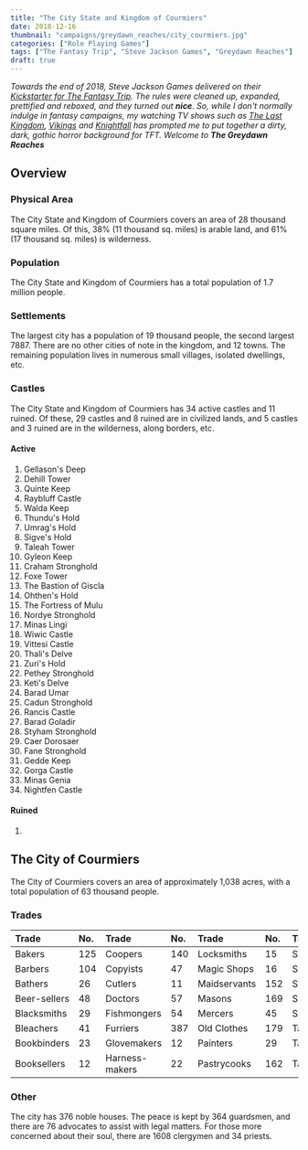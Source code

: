 ```yaml
---
title: "The City State and Kingdom of Courmiers"
date: 2018-12-16
thumbnail: "campaigns/greydawn_reaches/city_courmiers.jpg"
categories: ["Role Playing Games"]
tags: ["The Fantasy Trip", "Steve Jackson Games", "Greydawn Reaches"]
draft: true
---
```


_Towards the end of 2018, Steve Jackson Games delivered on their [Kickstarter for The Fantasy Trip](https://www.kickstarter.com/projects/sjgames/the-fantasy-trip-old-school-roleplaying). The rules were cleaned up, expanded, prettified and reboxed, and they turned out **nice**. So, while I don't normally indulge in fantasy campaigns, my watching TV shows such as [The Last Kingdom](https://www.imdb.com/title/tt4179452/), [Vikings](https://www.imdb.com/title/tt2306299) and [Knightfall](https://www.imdb.com/title/tt4555364/) has prompted me to put together a dirty, dark, gothic horror background for TFT. Welcome to **The Greydawn Reaches**_

## Overview

### Physical Area
The City State and Kingdom of Courmiers covers an area of 28 thousand square miles. Of this, 38% (11 thousand sq. miles) is arable land, and 61% (17 thousand sq. miles) is wilderness.

### Population
The City State and Kingdom of Courmiers has a total population of 1.7 million people.

### Settlements
The largest city has a population of 19 thousand people, the second largest 7887. There are no other cities of note in the kingdom, and 12 towns. The remaining population lives in numerous small villages, isolated dwellings, etc.

### Castles
The City State and Kingdom of Courmiers has 34 active castles and 11 ruined. Of these, 29 castles and 8 ruined are in civilized lands, and 5 castles and 3 ruined are in the wilderness, along borders, etc.

#### Active
1. Gellason's Deep
2. Dehill Tower
3. Quinte Keep
4. Raybluff Castle
5. Walda Keep
6. Thundu's Hold
7. Umrag's Hold
8. Sigve's Hold
9. Taleah Tower
10. Gyleon Keep
11. Craham Stronghold
12. Foxe Tower
13. The Bastion of Giscla
14. Ohthen's Hold
15. The Fortress of Mulu
16. Nordye Stronghold
17. Minas Lingi
18. Wiwic Castle
19. Vittesi Castle
20. Thali's Delve
21. Zuri's Hold
22. Pethey Stronghold
23. Keti's Delve
24. Barad Umar
25. Cadun Stronghold
26. Rancis Castle
27. Barad Goladir
28. Styham Stronghold
29. Caer Dorosaer
30. Fane Stronghold
31. Gedde Keep
32. Gorga Castle
33. Minas Genia
34. Nightfen Castle

#### Ruined
1. 

## The City of Courmiers
The City of Courmiers covers an area of approximately 1,038 acres, with a total population of 63 thousand people.

### Trades

Trade|No.|Trade|No.|Trade|No.|Trade|No.
:-----|:-----|:-----|:-----|:-----|:-----|:-----|:-----
Bakers|125|Coopers|140|Locksmiths|15|Saddlers|93
Barbers|104|Copyists|47|Magic Shops|16|Scabbardmakers|42
Bathers|26|Cutlers|11|Maidservants|152|Sculptors|32
Beer-sellers|48|Doctors|57|Masons|169|Shoemakers|533
Blacksmiths|29|Fishmongers|54|Mercers|45|Spice Merchants|39
Bleachers|41|Furriers|387|Old Clothes|179|Tailors|227
Bookbinders|23|Glovemakers|12|Painters|29|Tanners|44
Booksellers|12|Harness-makers|22|Pastrycooks|162|Taverns|77

### Other
The city has 376 noble houses. The peace is kept by 364 guardsmen, and there are 76 advocates to assist with legal matters. For those more concerned about their soul, there are 1608 clergymen and 34 priests.